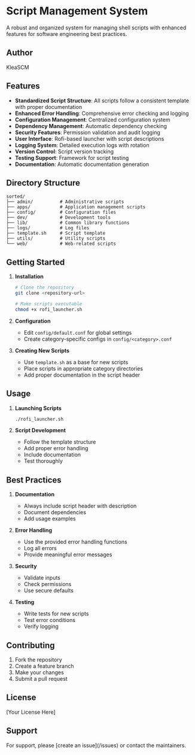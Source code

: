 # Script Management System

A robust and organized system for managing shell scripts with enhanced features for software engineering best practices.

## Author
KleaSCM

## Features

- **Standardized Script Structure**: All scripts follow a consistent template with proper documentation
- **Enhanced Error Handling**: Comprehensive error checking and logging
- **Configuration Management**: Centralized configuration system
- **Dependency Management**: Automatic dependency checking
- **Security Features**: Permission validation and audit logging
- **User Interface**: Rofi-based launcher with script descriptions
- **Logging System**: Detailed execution logs with rotation
- **Version Control**: Script version tracking
- **Testing Support**: Framework for script testing
- **Documentation**: Automatic documentation generation

## Directory Structure

```
sorted/
├── admin/          # Administrative scripts
├── apps/           # Application management scripts
├── config/         # Configuration files
├── dev/            # Development tools
├── lib/            # Common library functions
├── logs/           # Log files
├── template.sh     # Script template
├── utils/          # Utility scripts
└── web/            # Web-related scripts
```

## Getting Started

1. **Installation**
   ```bash
   # Clone the repository
   git clone <repository-url>
   
   # Make scripts executable
   chmod +x rofi_launcher.sh
   ```

2. **Configuration**
   - Edit `config/default.conf` for global settings
   - Create category-specific configs in `config/<category>.conf`

3. **Creating New Scripts**
   - Use `template.sh` as a base for new scripts
   - Place scripts in appropriate category directories
   - Add proper documentation in the script header

## Usage

1. **Launching Scripts**
   ```bash
   ./rofi_launcher.sh
   ```

2. **Script Development**
   - Follow the template structure
   - Add proper error handling
   - Include documentation
   - Test thoroughly

## Best Practices

1. **Documentation**
   - Always include script header with description
   - Document dependencies
   - Add usage examples

2. **Error Handling**
   - Use the provided error handling functions
   - Log all errors
   - Provide meaningful error messages

3. **Security**
   - Validate inputs
   - Check permissions
   - Use secure defaults

4. **Testing**
   - Write tests for new scripts
   - Test error conditions
   - Verify logging

## Contributing

1. Fork the repository
2. Create a feature branch
3. Make your changes
4. Submit a pull request

## License

[Your License Here]

## Support

For support, please [create an issue](<repository-url>/issues) or contact the maintainers. 